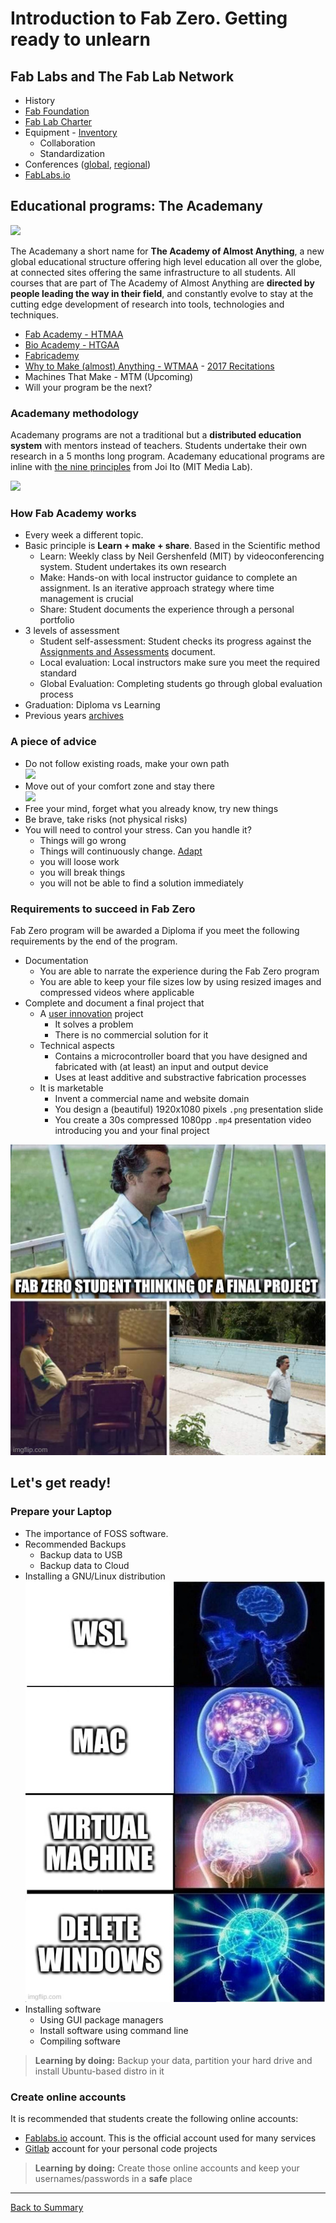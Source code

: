 # Introduction to Fab Zero. Getting ready to unlearn

## Fab Labs and The Fab Lab Network

* History
* [Fab Foundation](http://fabfoundation.org)
* [Fab Lab Charter](http://fab.cba.mit.edu/about/charter/)
* Equipment - [Inventory](https://docs.google.com/spreadsheets/d/1U-jcBWOJEjBT5A0N84IUubtcHKMEMtndQPLCkZCkVsU/pub?single=true&gid=0&output=html)
  * Collaboration
  * Standardization
* Conferences ([global](https://fabevent.org/), [regional](https://fablabo.com/fan6/))
* [FabLabs.io](http://fablabs.io)

## Educational programs: The Academany

![](./img/intro/academany.png)

The Academany a short name for **The Academy of Almost Anything**, a new global educational structure offering high level education all over the globe, at connected sites offering the same infrastructure to all students. All courses that are part of The Academy of Almost Anything are **directed by people leading the way in their field**, and constantly evolve to stay at the cutting edge development of research into tools, technologies and techniques.

* [Fab Academy - HTMAA](http://fabacademy.org/)
* [Bio Academy - HTGAA](http://bio.academany.org/)
* [Fabricademy](http://textile-academy.org/)
* [Why to Make (almost) Anything - WTMAA](http://academany.org/design/) - [2017 Recitations](http://archive.fabacademy.org/archives/2017/master/lectures/index.html)
* Machines That Make - MTM (Upcoming)
* Will your program be the next?

### Academany methodology

Academany programs are not a traditional but a **distributed education system** with mentors instead of teachers. Students undertake their own research in a 5 months long program. Academany educational programs are inline with [the nine principles](http://media.mit.edu/about/principles) from Joi Ito (MIT Media Lab).

![](./img/intro/principles.jpeg)

### How Fab Academy works

* Every week a different topic.
* Basic principle is **Learn + make + share**. Based in the Scientific method
  * Learn: Weekly class by Neil Gershenfeld (MIT) by videoconferencing system. Student undertakes its own research
  * Make: Hands-on with local instructor guidance to complete an assignment. Is an iterative approach strategy where time management is crucial
  * Share: Student documents the experience through a personal portfolio
* 3 levels of assessment
  * Student self-assessment: Student checks its progress against the [Assignments and Assessments](https://fabacademy.org/2022/nueval/) document.
  * Local evaluation: Local instructors make sure you meet the required standard
  * Global Evaluation: Completing students go through global evaluation process
* Graduation: Diploma vs Learning
* Previous years [archives](https://fabacademy.org/2022/prior.html)

### A piece of advice

* Do not follow existing roads, make your own path  
![](img/intro/makeyourpath.png)
* Move out of your comfort zone and stay there  
![](../diagrams/comfort.png)
* Free your mind, forget what you already know, try new things
* Be brave, take risks (not physical risks)
* You will need to control your stress. Can you handle it?
  * Things will go wrong
  * Things will continuously change. [Adapt](https://www.adaptmanifesto.org/)
  * you will loose work
  * you will break things
  * you will not be able to find a solution immediately

### Requirements to succeed in Fab Zero

Fab Zero program will be awarded a Diploma if you meet the following requirements by the end of the program.

* Documentation
  * You are able to narrate the experience during the Fab Zero program
  * You are able to keep your file sizes low by using resized images and compressed videos where applicable
* Complete and document a final project that
  * A [user innovation](https://www.youtube.com/watch?v=Cbydupv1EjQ) project
    * It solves a problem
    * There is no commercial solution for it
  * Technical aspects
    * Contains a microcontroller board that you have designed and fabricated with (at least) an input and output device
    * Uses at least additive and substractive fabrication processes
  * It is marketable
    * Invent a  commercial name and website domain
    * You design a (beautiful) 1920x1080 pixels `.png` presentation slide
    * You create a 30s compressed 1080pp `.mp4` presentation video introducing you and your final project

![](img/intro/think.jpg)

## Let's get ready!

### Prepare your Laptop

* The importance of FOSS software.
* Recommended Backups
  * Backup data to USB
  * Backup data to Cloud
* Installing a GNU/Linux distribution  
![](img/intro/linux.jpg)
* Installing software
  * Using GUI package managers
  * Install software using command line
  * Compiling software

> **Learning by doing:** Backup your data, partition your hard drive and install Ubuntu-based distro in it

### Create online accounts

It is recommended that students create the following online accounts:

* [Fablabs.io](fablabs.io) account. This is the official account used for many services
* [Gitlab](https://gitlab.com/users/sign_in) account for your personal code projects

> **Learning by doing:** Create those online accounts and keep your usernames/passwords in a **safe** place

---
[Back to Summary](../summary.md)
